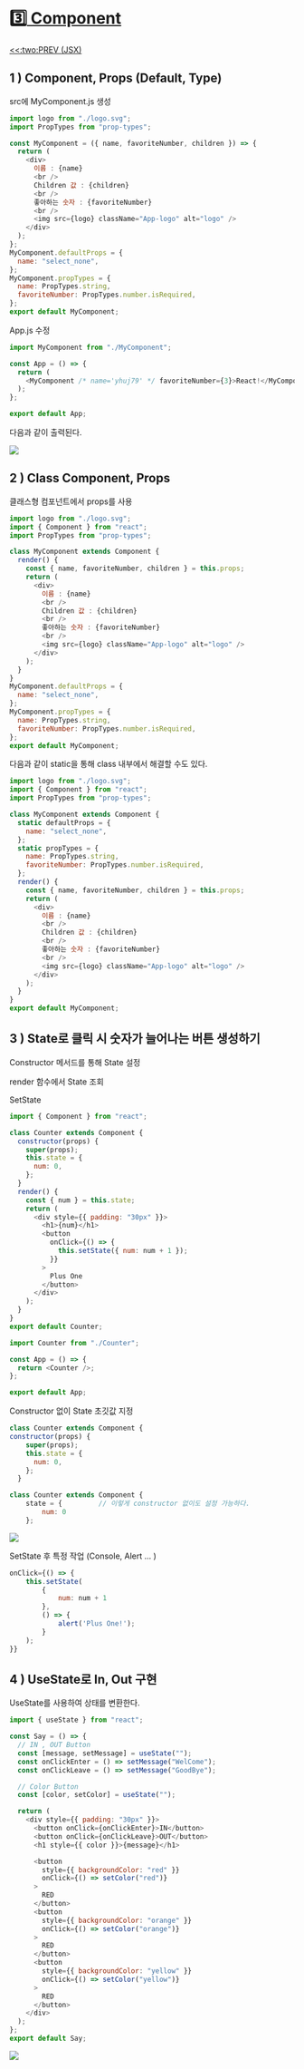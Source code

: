 # :three:[ Component](https://github.com/yhuj79/Learn_REACT/blob/main/03_Component.md)

<div align="left"><a href='https://github.com/yhuj79/Learn_REACT/blob/main/02_JSX.md'><<:two:PREV (JSX)</a></div>
<!--<div align="right"><a href='https://github.com/yhuj79/Learn_REACT/blob/main/04_???'>:three:NEXT (Component) >></a></div>-->

## 1 ) Component, Props (Default, Type)

src에 MyComponent.js 생성

```javascript
import logo from "./logo.svg";
import PropTypes from "prop-types";

const MyComponent = ({ name, favoriteNumber, children }) => {
  return (
    <div>
      이름 : {name}
      <br />
      Children 값 : {children}
      <br />
      좋아하는 숫자 : {favoriteNumber}
      <br />
      <img src={logo} className="App-logo" alt="logo" />
    </div>
  );
};
MyComponent.defaultProps = {
  name: "select_none",
};
MyComponent.propTypes = {
  name: PropTypes.string,
  favoriteNumber: PropTypes.number.isRequired,
};
export default MyComponent;
```

App.js 수정

```javascript
import MyComponent from "./MyComponent";

const App = () => {
  return (
    <MyComponent /* name='yhuj79' */ favoriteNumber={3}>React!</MyComponent>
  );
};

export default App;
```

다음과 같이 출력된다.

<img src=https://raw.githubusercontent.com/yhuj79/Learn_React/main/md_image/03_Component_1.PNG>

## 2 ) Class Component, Props

클래스형 컴포넌트에서 props를 사용

```javascript
import logo from "./logo.svg";
import { Component } from "react";
import PropTypes from "prop-types";

class MyComponent extends Component {
  render() {
    const { name, favoriteNumber, children } = this.props;
    return (
      <div>
        이름 : {name}
        <br />
        Children 값 : {children}
        <br />
        좋아하는 숫자 : {favoriteNumber}
        <br />
        <img src={logo} className="App-logo" alt="logo" />
      </div>
    );
  }
}
MyComponent.defaultProps = {
  name: "select_none",
};
MyComponent.propTypes = {
  name: PropTypes.string,
  favoriteNumber: PropTypes.number.isRequired,
};
export default MyComponent;
```

다음과 같이 static을 통해 class 내부에서 해결할 수도 있다.

```javascript
import logo from "./logo.svg";
import { Component } from "react";
import PropTypes from "prop-types";

class MyComponent extends Component {
  static defaultProps = {
    name: "select_none",
  };
  static propTypes = {
    name: PropTypes.string,
    favoriteNumber: PropTypes.number.isRequired,
  };
  render() {
    const { name, favoriteNumber, children } = this.props;
    return (
      <div>
        이름 : {name}
        <br />
        Children 값 : {children}
        <br />
        좋아하는 숫자 : {favoriteNumber}
        <br />
        <img src={logo} className="App-logo" alt="logo" />
      </div>
    );
  }
}
export default MyComponent;
```

## 3 ) State로 클릭 시 숫자가 늘어나는 버튼 생성하기

Constructor 메서드를 통해 State 설정

render 함수에서 State 조회

SetState

```javascript
import { Component } from "react";

class Counter extends Component {
  constructor(props) {
    super(props);
    this.state = {
      num: 0,
    };
  }
  render() {
    const { num } = this.state;
    return (
      <div style={{ padding: "30px" }}>
        <h1>{num}</h1>
        <button
          onClick={() => {
            this.setState({ num: num + 1 });
          }}
        >
          Plus One
        </button>
      </div>
    );
  }
}
export default Counter;
```

```javascript
import Counter from "./Counter";

const App = () => {
  return <Counter />;
};

export default App;
```

Constructor 없이 State 초깃값 지정

```javascript
class Counter extends Component {
constructor(props) {
    super(props);
    this.state = {
      num: 0,
    };
  }
```

```javascript
class Counter extends Component {
    state = {         // 이렇게 constructor 없이도 설정 가능하다.
        num: 0
    };
```

<img src=https://raw.githubusercontent.com/yhuj79/Learn_React/main/md_image/03_Component_2.gif>

SetState 후 특정 작업 (Console, Alert ... )

```javascript
onClick={() => {
    this.setState(
        {
            num: num + 1
        },
        () => {
            alert('Plus One!');
        }
    );
}}
```

## 4 ) UseState로 In, Out 구현

UseState를 사용하여 상태를 변환한다.

```javascript
import { useState } from "react";

const Say = () => {
  // IN , OUT Button
  const [message, setMessage] = useState("");
  const onClickEnter = () => setMessage("WelCome");
  const onClickLeave = () => setMessage("GoodBye");

  // Color Button
  const [color, setColor] = useState("");

  return (
    <div style={{ padding: "30px" }}>
      <button onClick={onClickEnter}>IN</button>
      <button onClick={onClickLeave}>OUT</button>
      <h1 style={{ color }}>{message}</h1>

      <button
        style={{ backgroundColor: "red" }}
        onClick={() => setColor("red")}
      >
        RED
      </button>
      <button
        style={{ backgroundColor: "orange" }}
        onClick={() => setColor("orange")}
      >
        RED
      </button>
      <button
        style={{ backgroundColor: "yellow" }}
        onClick={() => setColor("yellow")}
      >
        RED
      </button>
    </div>
  );
};
export default Say;
```

<img src=https://raw.githubusercontent.com/yhuj79/Learn_React/main/md_image/03_Component_3.gif>
